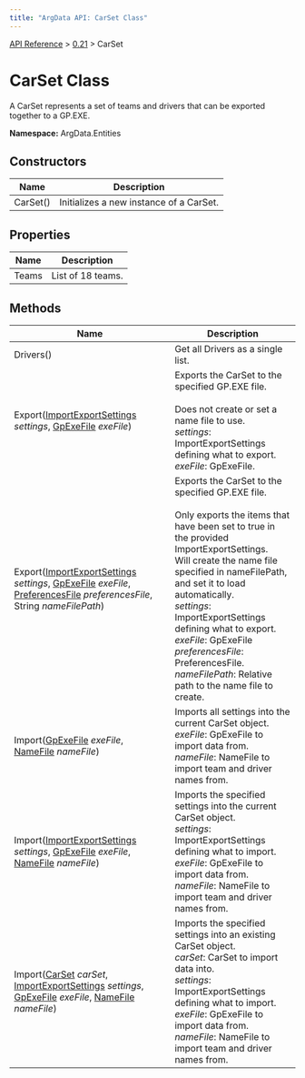 ```yaml
---
title: "ArgData API: CarSet Class"
---
```


[API Reference](/argdata/api/) &gt; [0.21](/argdata/api/0.21/) &gt; CarSet

# CarSet Class

A CarSet represents a set of teams and drivers that can be exported together to a GP.EXE.

**Namespace:** ArgData.Entities

## Constructors

<table class="table table-bordered table-striped ">
<thead>
  <tr>
    <th>Name</th>
    <th>Description</th>
  </tr>
</thead>
<tbody>
  <tr>
    <td>CarSet()</td>
    <td>Initializes a new instance of a CarSet.</td>
  </tr>
</tbody>
</table>


## Properties

<table class="table table-bordered table-striped ">
<thead>
  <tr>
    <th>Name</th>
    <th>Description</th>
  </tr>
</thead>
<tbody>
  <tr>
    <td>Teams</td>
    <td>List of 18 teams.</td>
  </tr>
</tbody>
</table>


## Methods

<table class="table table-bordered table-striped ">
<thead>
  <tr>
    <th>Name</th>
    <th>Description</th>
  </tr>
</thead>
<tbody>
  <tr>
    <td>Drivers()</td>
    <td>Get all Drivers as a single list.</td>
  </tr>
  <tr>
    <td>Export(<a href="/argdata/api/0.21/importexportsettings/">ImportExportSettings</a> <em>settings</em>, <a href="/argdata/api/0.21/gpexefile/">GpExeFile</a> <em>exeFile</em>)</td>
    <td>Exports the CarSet to the specified GP.EXE file.<br /><br />Does not create or set a name file to use.<br /><em>settings</em>: ImportExportSettings defining what to export.<br /><em>exeFile</em>: GpExeFile.<br /></td>
  </tr>
  <tr>
    <td>Export(<a href="/argdata/api/0.21/importexportsettings/">ImportExportSettings</a> <em>settings</em>, <a href="/argdata/api/0.21/gpexefile/">GpExeFile</a> <em>exeFile</em>, <a href="/argdata/api/0.21/preferencesfile/">PreferencesFile</a> <em>preferencesFile</em>, String <em>nameFilePath</em>)</td>
    <td>Exports the CarSet to the specified GP.EXE file.<br /><br />Only exports the items that have been set to true in the provided ImportExportSettings.<br />Will create the name file specified in nameFilePath, and set it to load automatically.<br /><em>settings</em>: ImportExportSettings defining what to export.<br /><em>exeFile</em>: GpExeFile<br /><em>preferencesFile</em>: PreferencesFile.<br /><em>nameFilePath</em>: Relative path to the name file to create.<br /></td>
  </tr>
  <tr>
    <td>Import(<a href="/argdata/api/0.21/gpexefile/">GpExeFile</a> <em>exeFile</em>, <a href="/argdata/api/0.21/namefile/">NameFile</a> <em>nameFile</em>)</td>
    <td>Imports all settings into the current CarSet object.<br /><em>exeFile</em>: GpExeFile to import data from.<br /><em>nameFile</em>: NameFile to import team and driver names from.<br /></td>
  </tr>
  <tr>
    <td>Import(<a href="/argdata/api/0.21/importexportsettings/">ImportExportSettings</a> <em>settings</em>, <a href="/argdata/api/0.21/gpexefile/">GpExeFile</a> <em>exeFile</em>, <a href="/argdata/api/0.21/namefile/">NameFile</a> <em>nameFile</em>)</td>
    <td>Imports the specified settings into the current CarSet object.<br /><em>settings</em>: ImportExportSettings defining what to import.<br /><em>exeFile</em>: GpExeFile to import data from.<br /><em>nameFile</em>: NameFile to import team and driver names from.<br /></td>
  </tr>
  <tr>
    <td>Import(<a href="/argdata/api/0.21/carset/">CarSet</a> <em>carSet</em>, <a href="/argdata/api/0.21/importexportsettings/">ImportExportSettings</a> <em>settings</em>, <a href="/argdata/api/0.21/gpexefile/">GpExeFile</a> <em>exeFile</em>, <a href="/argdata/api/0.21/namefile/">NameFile</a> <em>nameFile</em>)</td>
    <td>Imports the specified settings into an existing CarSet object.<br /><em>carSet</em>: CarSet to import data into.<br /><em>settings</em>: ImportExportSettings defining what to import.<br /><em>exeFile</em>: GpExeFile to import data from.<br /><em>nameFile</em>: NameFile to import team and driver names from.<br /></td>
  </tr>
</tbody>
</table>


